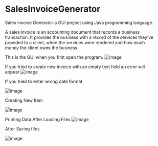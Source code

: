 # SalesInvoiceGenerator
 Sales Invoice Generator a GUI project using Java programming language.
 
 A sales invoice is an accounting document that records a business transaction. It provides the business with a record of the services they’ve provided to a client, when the services were rendered and how much money the client owes the business.
 
 This is the GUI when you first open the program.
![image](https://user-images.githubusercontent.com/63435727/174084681-7778b710-3651-4f68-8a2e-2df967f153ac.png)

If you tried to create new invoice with an empty text field an error will appear
![image](https://user-images.githubusercontent.com/63435727/174085315-54721aa7-e187-4efc-aa95-6bcdbc38506f.png)

If you tried to enter wrong date format

![image](https://user-images.githubusercontent.com/63435727/174103076-02987858-54f0-418d-9414-cc71c7311622.png)


Creating New Item

![image](https://user-images.githubusercontent.com/63435727/174085846-830cc3b6-1269-46c0-97a4-e35808539c4c.png)

Printing Data After Loading Files
![image](https://user-images.githubusercontent.com/63435727/174506235-a2b34530-8dca-4b86-8525-619a163d08b9.png)

After Saving files

![image](https://user-images.githubusercontent.com/63435727/174086308-3e5ae764-b39c-4818-affe-c35dc7d6a62c.png)
